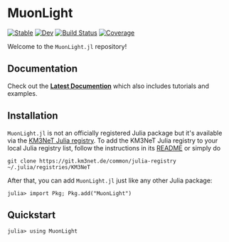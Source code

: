 # MuonLight

[![Stable](https://img.shields.io/badge/docs-stable-blue.svg)](https://tgal.pages.km3net.de/MuonLight.jl/stable)
[![Dev](https://img.shields.io/badge/docs-dev-blue.svg)](https://tgal.pages.km3net.de/MuonLight.jl/dev)
[![Build Status](https://git.km3net.de/tgal/MuonLight.jl/badges/main/pipeline.svg)](https://git.km3net.de/tgal/MuonLight.jl/pipelines)
[![Coverage](https://git.km3net.de/tgal/MuonLight.jl/badges/main/coverage.svg)](https://git.km3net.de/tgal/MuonLight.jl/commits/main)

Welcome to the `MuonLight.jl` repository!


## Documentation

Check out the **[Latest Documention](https://tgal.pages.km3net.de/MuonLight.jl/dev)**
which also includes tutorials and examples.


## Installation

`MuonLight.jl` is not an officially registered Julia package but it's available via
the [KM3NeT Julia registry](https://git.km3net.de/common/julia-registry). To add
the KM3NeT Julia registry to your local Julia registry list, follow the
instructions in its
[README](https://git.km3net.de/common/julia-registry#adding-the-registry) or simply do

    git clone https://git.km3net.de/common/julia-registry ~/.julia/registries/KM3NeT
    
After that, you can add `MuonLight.jl` just like any other Julia package:

    julia> import Pkg; Pkg.add("MuonLight")
    

## Quickstart

``` julia-repl
julia> using MuonLight
```

